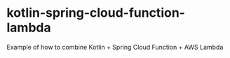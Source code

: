 # kotlin-spring-cloud-function-lambda
Example of how to combine Kotlin + Spring Cloud Function + AWS Lambda
